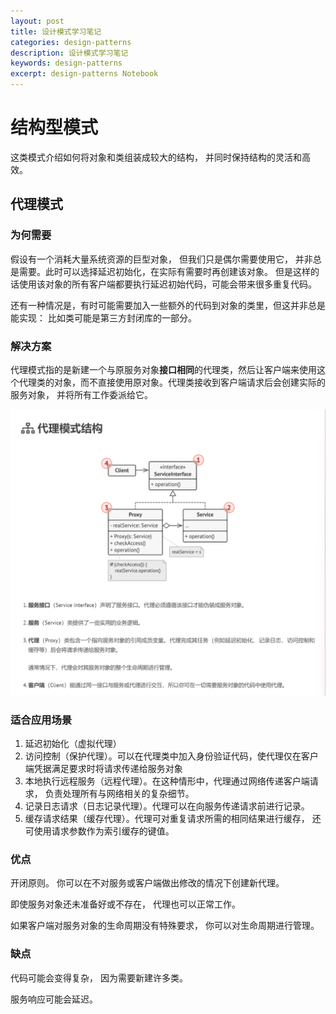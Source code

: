 ```yaml
---
layout: post
title: 设计模式学习笔记
categories: design-patterns
description: 设计模式学习笔记
keywords: design-patterns
excerpt: design-patterns Notebook
---
```


# 结构型模式
这类模式介绍如何将对象和类组装成较大的结构， 并同时保持结构的灵活和高效。
##  代理模式

### 为何需要
假设有一个消耗大量系统资源的巨型对象， 但我们只是偶尔需要使用它， 并非总是需要。此时可以选择延迟初始化，在实际有需要时再创建该对象。 但是这样的话使用该对象的所有客户端都要执行延迟初始代码，可能会带来很多重复代码。

还有一种情况是，有时可能需要加入一些额外的代码到对象的类里，但这并非总是能实现： 比如类可能是第三方封闭库的一部分。

### 解决方案
代理模式指的是新建一个与原服务对象**接口相同**的代理类，然后让客户端来使用这个代理类的对象，而不直接使用原对象。代理类接收到客户端请求后会创建实际的服务对象， 并将所有工作委派给它。

![](/images/blog/proxy.png)

### 适合应用场景
1. 延迟初始化（虚拟代理）
2. 访问控制（保护代理）。可以在代理类中加入身份验证代码，使代理仅在客户端凭据满足要求时将请求传递给服务对象
3. 本地执行远程服务（远程代理）。在这种情形中，代理通过网络传递客户端请求， 负责处理所有与网络相关的复杂细节。
4. 记录日志请求（日志记录代理）。代理可以在向服务传递请求前进行记录。
5. 缓存请求结果（缓存代理）。代理可对重复请求所需的相同结果进行缓存， 还可使用请求参数作为索引缓存的键值。

### 优点
开闭原则。 你可以在不对服务或客户端做出修改的情况下创建新代理。

即使服务对象还未准备好或不存在， 代理也可以正常工作。

如果客户端对服务对象的生命周期没有特殊要求， 你可以对生命周期进行管理。

### 缺点
代码可能会变得复杂， 因为需要新建许多类。

服务响应可能会延迟。